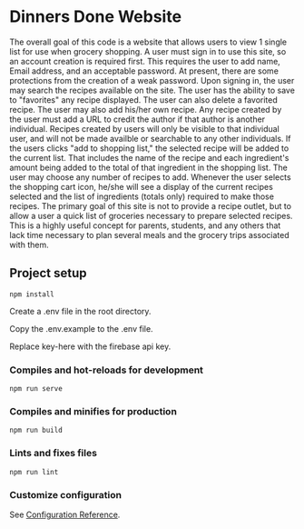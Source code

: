 # Dinners Done Website
The overall goal of this code is a website that allows users to view 1 single list for use when grocery shopping. A user must sign in to use this site, so an account creation is required first. This requires the user to add name, Email address, and an acceptable password. At present, there are some protections from the creation of a weak password. Upon signing in, the user may search the recipes available on the site. The user has the ability to save to "favorites" any recipe displayed. The user can also delete a favorited recipe. The user may also add his/her own recipe. Any recipe created by the user must add a URL to credit the author if that author is another individual. Recipes created by users will only be visible to that individual user, and will not be made availble or searchable to any other individuals. If the users clicks "add to shopping list," the selected recipe will be added to the current list. That includes the name of the recipe and each ingredient's amount being added to the total of that ingredient in the shopping list. The user may choose any number of recipes to add. Whenever the user selects the shopping cart icon, he/she will see a display of the current recipes selected and the list of ingredients (totals only) required to make those recipes. The primary goal of this site is not to provide a recipe outlet, but to allow a user a quick list of groceries necessary to prepare selected recipes. This is a highly useful concept for parents, students, and any others that lack time necessary to plan several meals and the grocery trips associated with them. 

## Project setup
```
npm install
```
Create a .env file in the root directory.

Copy the .env.example to the .env file.

Replace key-here with the firebase api key.

### Compiles and hot-reloads for development
```
npm run serve
```

### Compiles and minifies for production
```
npm run build
```

### Lints and fixes files
```
npm run lint
```

### Customize configuration
See [Configuration Reference](https://cli.vuejs.org/config/).

